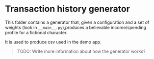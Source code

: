 # Transaction history generator

This folder contains a generator that, given a configuration and a set of weights (look in `__main__.py`),produces a believable income/spending profile for a fictional character.

It is used to produce csv used in the demo app.

> TODO: Write more information about how the generator works?